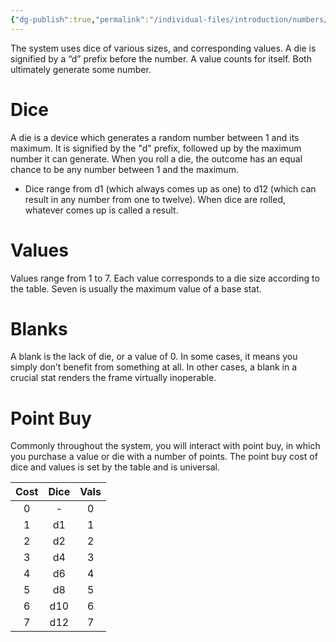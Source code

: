 ```yaml
---
{"dg-publish":true,"permalink":"/individual-files/introduction/numbers/"}
---
```


The system uses dice of various sizes, and corresponding values. A die is signified by a “d” prefix before the number. A value counts for itself. Both ultimately generate some number.

# Dice
A die is a device which generates a random number between 1 and its maximum. It is signified by the "d" prefix, followed up by the maximum number it can generate. When you roll a die, the outcome has an equal chance to be any number between 1 and the maximum.
* Dice range from d1 (which always comes up as one) to d12 (which can result in any number from one to twelve). When dice are rolled, whatever comes up is called a result.

# Values
Values range from 1 to 7. Each value corresponds to a die size according to the table. Seven is usually the maximum value of a base stat.

# Blanks
A blank is the lack of die, or a value of 0. In some cases, it means you simply don’t benefit from something at all. In other cases, a blank in a crucial stat renders the frame virtually inoperable.

# Point Buy
Commonly throughout the system, you will interact with point buy, in which you purchase a value or die with a number of points. The point buy cost of dice and values is set by the table and is universal.

| Cost | Dice | Vals |
|:---:|:---:|:---:|
| 0 | - | 0 |
| 1 | d1 | 1 |
| 2 | d2 | 2 |
| 3 | d4 | 3 |
| 4 | d6 | 4 |
| 5 | d8 | 5 |
| 6 | d10 | 6 |
| 7 | d12 | 7 |
